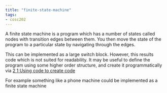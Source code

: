 ```yaml
---
title: "finite-state-machine"
tags: 
- cosc202
---
```


A finite state machine is a program which has a number of states called nodes with transition edges between them. You then move the state of the program to a particular state by navigating through the edges.

This can be implemented as a large switch block. However, this results code which is not suited for readability. It may be useful to define the program using some higher order structure, and create it programmatically via [2 1 Using code to create code](notes/12-automation#2%201%20Using%20code%20to%20create%20code)

For example something like a phone machine could be implemented as a finite state machine